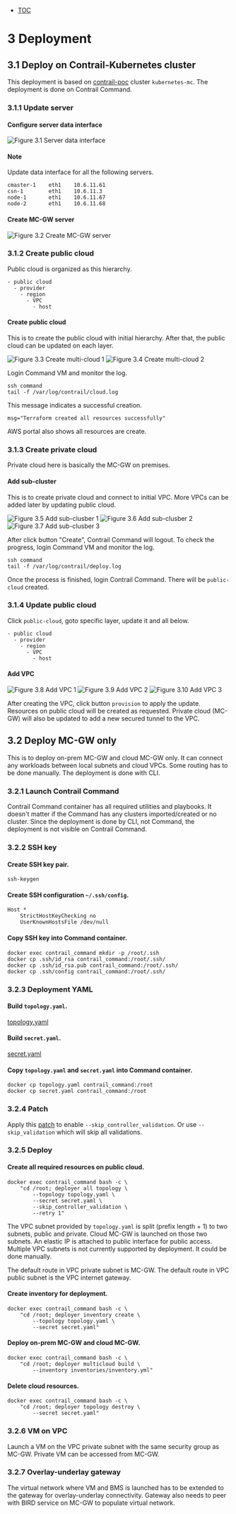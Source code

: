 * [TOC](Multi-Cloud.md#toc)

# 3 Deployment

## 3.1 Deploy on Contrail-Kubernetes cluster

This deployment is based on [contrail-poc](https://github.com/tonyliu0592/contrail-poc) cluster `kubernetes-mc`. The deployment is done on Contrail Command.


### 3.1.1 Update server

#### Configure server data interface
![Figure 3.1 Server data interface](F3-1.png)

#### Note
Update data interface for all the following servers.
```
cmaster-1    eth1    10.6.11.61
csn-1        eth1    10.6.11.3
node-1       eth1    10.6.11.67
node-2       eth1    10.6.11.68
```


#### Create MC-GW server

![Figure 3.2 Create MC-GW server](F3-2.png)


### 3.1.2 Create public cloud

Public cloud is organized as this hierarchy.
```
- public cloud
  - provider
    - region
      - VPC
        - host
```


#### Create public cloud
This is to create the public cloud with initial hierarchy. After that, the public cloud can be updated on each layer.

![Figure 3.3 Create multi-cloud 1](F3-3.png)
![Figure 3.4 Create multi-cloud 2](F3-4.png)

Login Command VM and monitor the log.
```
ssh command
tail -f /var/log/contrail/cloud.log
```

This message indicates a successful creation.
```
msg="Terraform created all resources successfully"
```
AWS portal also shows all resources are create.


### 3.1.3 Create private cloud

Private cloud here is basically the MC-GW on premises.

#### Add sub-cluster
This is to create private cloud and connect to initial VPC. More VPCs can be added later by updating public cloud.

![Figure 3.5 Add sub-clusber 1](F3-5.png)
![Figure 3.6 Add sub-clusber 2](F3-6.png)
![Figure 3.7 Add sub-clusber 3](F3-7.png)

After click button "Create", Contrail Command will logout. To check the progress, login Command VM and monitor the log.
```
ssh command
tail -f /var/log/contrail/deploy.log
```

Once the process is finished, login Contrail Command. There will be `public-cloud` created.


### 3.1.4 Update public cloud

Click `public-cloud`, goto specific layer, update it and all below.
```
- public cloud
  - provider
    - region
      - VPC
        - host
```

#### Add VPC

![Figure 3.8 Add VPC 1](F3-8.png)
![Figure 3.9 Add VPC 2](F3-9.png)
![Figure 3.10 Add VPC 3](F3-10.png)

After creating the VPC, click button `provision` to apply the update. Resources on public cloud will be created as requested. Private cloud (MC-GW) will also be updated to add a new secured tunnel to the VPC.



## 3.2 Deploy MC-GW only

This is to deploy on-prem MC-GW and cloud MC-GW only. It can connect any workloads between local subnets and cloud VPCs. Some routing has to be done manually. The deployment is done with CLI.


### 3.2.1 Launch Contrail Command
Contrail Command container has all required utilities and playbooks. It doesn't matter if the Command has any clusters imported/created or no cluster. Since the deployment is done by CLI, not Command, the deployment is not visible on Contrail Command.


### 3.2.2 SSH key

#### Create SSH key pair.
```
ssh-keygen
```

#### Create SSH configuration `~/.ssh/config`.
```
Host *
    StrictHostKeyChecking no
    UserKnownHostsFile /dev/null
```

#### Copy SSH key into Command container.
```
docker exec contrail_command mkdir -p /root/.ssh
docker cp .ssh/id_rsa contrail_command:/root/.ssh/
docker cp .ssh/id_rsa.pub contrail_command:/root/.ssh/
docker cp .ssh/config contrail_command:/root/.ssh/
```


### 3.2.3 Deployment YAML

#### Build `topology.yaml`.
[topology.yaml](A4-Deployment-YAML.md#a421-topologyyaml)

#### Build `secret.yaml`.
[secret.yaml](A4-Deployment-YAML.md#a422-secretyaml)

#### Copy `topology.yaml` and `secret.yaml` into Command container.
```
docker cp topology.yaml contrail_command:/root
docker cp secret.yaml contrail_command:/root
```


### 3.2.4 Patch

Apply this [patch](A5-Patch.md#a5-patch) to enable `--skip_controller_validation`. Or use `--skip_validation` which will skip all validations.


### 3.2.5 Deploy

#### Create all required resources on public cloud.
```
docker exec contrail_command bash -c \
    "cd /root; deployer all topology \
        --topology topology.yaml \
        --secret secret.yaml \
        --skip_controller_validation \
        --retry 1"
```
The VPC subnet provided by `topology.yaml` is split (prefix length + 1) to two subnets, public and private. Cloud MC-GW is launched on those two subnets. An elastic IP is attached to public interface for public access. Multiple VPC subnets is not currently supported by deployment. It could be done manually.

The default route in VPC private subnet is MC-GW. The default route in VPC public subnet is the VPC internet gateway.

#### Create inventory for deployment.
```
docker exec contrail_command bash -c \
    "cd /root; deployer inventory create \
        --topology topology.yaml \
        --secret secret.yaml"
```

#### Deploy on-prem MC-GW and cloud MC-GW.
```
docker exec contrail_command bash -c \
    "cd /root; deployer multicloud build \
        --inventory inventories/inventory.yml"
```

#### Delete cloud resources.
```
docker exec contrail_command bash -c \
    "cd /root; deployer topology destroy \
        --secret secret.yaml"
```


### 3.2.6 VM on VPC

Launch a VM on the VPC private subnet with the same security group as MC-GW. Private VM can be accessed from MC-GW.


### 3.2.7 Overlay-underlay gateway

The virtual network where VM and BMS is launched has to be extended to the gateway for overlay-underlay connectivity. Gateway also needs to peer with BIRD service on MC-GW to populate virtual network.





